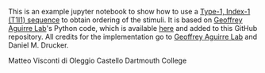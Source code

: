 This is an example jupyter notebook to show how to use a [Type-1,
Index-1 (T1I1)
sequence](https://cfn.upenn.edu/aguirre/wiki/public:t1i1_sequences) to
obtain ordering of the stimuli. It is based on [Geoffrey Aguirre
Lab](https://cfn.upenn.edu/aguirre/wiki/)'s Python code, which is
available
[here](https://cfn.upenn.edu/aguirre/wiki/public:web-based_sequence_evaluator)
and added to this GitHub repository. All credits for the implementation
go to  [Geoffrey Aguirre Lab](https://cfn.upenn.edu/aguirre/wiki/) and
Daniel M. Drucker.

Matteo Visconti di Oleggio Castello
Dartmouth College
